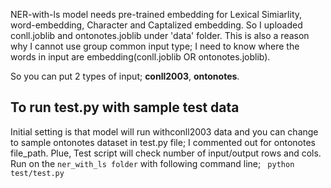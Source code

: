 NER-with-ls model needs pre-trained embedding for Lexical Simiarlity, word-embedding, Character and Captalized embedding. So I uploaded conll.joblib and ontonotes.joblib under 'data' folder. This is also a reason why I cannot use group common input type; I need to know where the words in input are embedding(conll.joblib OR ontonotes.joblib). <br>

So you can put 2 types of input; **conll2003**, **ontonotes**. <br>

## To run test.py with sample test data
Initial setting is that model will run withconll2003 data and you can change to sample ontonotes dataset in test.py file; I commented out for ontonotes file_path. Plue, Test script will check number of input/output rows and cols. 
Run on the ```ner_with_ls folder``` with following command line; ``` python test/test.py```
